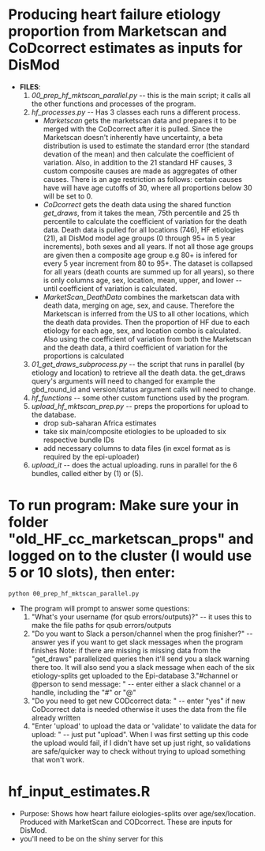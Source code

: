 # Producing heart failure etiology proportion from Marketscan and CoDcorrect estimates as inputs for DisMod 
+ __FILES__:
	1. _00_prep_hf_mktscan_parallel.py_ -- this is the main script; it calls all the other functions and processes of the program.
	2. _hf_processes.py_ -- Has 3 classes each runs a different process. 
		* _Marketscan_ gets the marketscan data and prepares it to be merged
	with the CoDcorrect after it is pulled. Since the Marketscan doesn't inherently have uncertainty, a beta distribution is used to estimate
	the standard error (the standard devation of the mean) and then calculate the coefficient of variation. Also, in addition to the 21 standard
	HF causes, 3 custom composite causes are made as aggregates of other causes. There is an age restriction as follows:
	certain causes have will have age cutoffs of 30, where all proportions below 30 will be set to 0.
		* _CoDcorrect_ gets the death data using the shared function _get_draws_, from it takes the mean, 75th percentile and 25 th percentile
	to calculate the coefficient of variation for the death data. Death data is pulled for all locations (746), HF etiologies (21), all DisMod model
	age groups (0 through 95+ in 5 year increments), both sexes and all years. If not all those age groups are given then a composite age group
	e.g 80+ is infered for every 5 year increment from 80 to 95+. The dataset is collapsed for all years (death counts are summed up for all years),
	so there is only columns age, sex, location, mean, upper, and lower -- until coefficient of variation is calculated.
		* _MarketScan_DeathData_ combines the marketscan data with death data, merging on age, sex, and cause. Therefore the Marketscan is inferred from
		the US to all other locations, which the death data provides. Then the proportion of HF due to each etiology for each age, sex, and location
		combo is calculated. Also using the coefficient of variation from both the Marketscan and the death data, a third coefficient of variation
		for the proportions is calculated
	3. _01_get_draws_subprocess.py_ -- the script that runs in parallel (by etiology and location) to retrieve all the death data.
	the get_draws query's arguments will need to changed for example the gbd_round_id and version/status argument calls will need to change.
	4. _hf_functions_ -- some other custom functions used by the program.
	5. _upload_hf_mktscan_prep.py_ -- preps the proportions for upload to the database.
		* drop sub-saharan Africa estimates
		* take six main/composite etiologies to be uploaded to six respective bundle IDs
		* add necessary columns to data files (in excel format as is required by the epi-uploader)
	6. _upload_it_ -- does the actual uploading. runs in parallel for the 6 bundles, called either by (1) or (5).

# To run program: Make sure your in folder "old_HF_cc_marketscan_props" and logged on to the cluster (I would use 5 or 10 slots), then enter:
	python 00_prep_hf_mktscan_parallel.py

+ The program will prompt to answer some questions:
	1. "What's your username (for qsub errors/outputs)?" -- it uses this to make the file paths for qsub errors/outputs
	2. "Do you want to Slack a person/channel when the prog finisher?" -- answer yes if you want to get slack messages when the program finishes
		   Note: if there are missing is missing data from the "get_draws" parallelized queries then it'll send you a slack warning there too.
		   It will also send you a slack message when each of the six etiology-splits get uploaded to the Epi-database
	3."#channel or @person to send message: " -- enter either a slack channel or a handle, including the "#" or "@" 
	4. "Do you need to get new CODcorrect data: " -- enter "yes" if new CoDcorrect data is needed otherwise it uses the data from the file
		   already written
	5. "Enter 'upload' to upload the data or 'validate' to validate the data for upload: " -- just put "upload". When I was first setting up this code
		   the upload would fail, if I didn't have set up just right, so validations are safe/quicker way to check without
		   trying to upload something that won't work.
	

# hf_input_estimates.R
  + Purpose:   Shows how heart failure eiologies-splits over age/sex/location. Produced with MarketScan and CODcorrect. These are inputs for DisMod.
  + you'll need to be on the shiny server for this
	

	
	